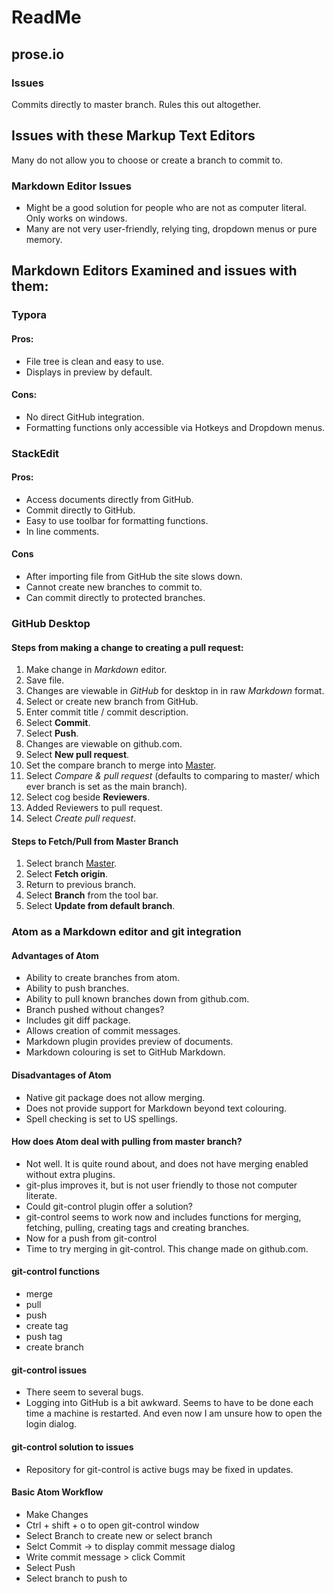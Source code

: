 # ReadMe

## prose.io

### Issues
Commits directly to master branch. Rules this out altogether.

## Issues with these Markup Text Editors

Many do not allow you to choose or create a branch to commit to.

### Markdown Editor Issues

- Might be a good solution for people who are not as computer literal. Only works on windows.
- Many are not very user-friendly, relying ting, dropdown menus or pure memory.

## Markdown Editors Examined and issues with them:

### Typora

#### Pros:

- File tree is clean and easy to use.
- Displays in preview by default.

#### Cons:

- No direct GitHub integration.
- Formatting functions only accessible via Hotkeys and Dropdown menus.

### StackEdit

#### Pros:

- Access documents directly from GitHub.
- Commit directly to GitHub.
- Easy to use toolbar for formatting functions.
- In line comments.

#### Cons

- After importing file from GitHub the site slows down.
- Cannot create new branches to commit to.
- Can commit directly to protected branches.

### GitHub Desktop

#### Steps from making a change to creating a pull request:

1. Make change in *Markdown* editor.
2. Save file.
3. Changes are viewable in *GitHub* for desktop in in raw *Markdown* format.
4. Select or create new branch from GitHub.
5. Enter commit title / commit description.
6. Select **Commit**.
7. Select **Push**.
8. Changes are viewable on github.com.
9. Select **New pull request**.
10. Set the compare branch to merge into <u>Master</u>.
11. Select *Compare &  pull request* (defaults to comparing to master/ which ever branch is set as the main branch).
12. Select cog beside **Reviewers**.
13. Added Reviewers to pull request.
14. Select *Create pull request*.

#### Steps to Fetch/Pull from Master Branch

1. Select branch <u>Master</u>.
2. Select **Fetch origin**.
3. Return to previous branch.
4. Select **Branch** from the tool bar.
5. Select **Update from default branch**.

### Atom as a Markdown editor and git integration

#### Advantages of Atom
- Ability to create branches from atom.
- Ability to push branches.
- Ability to pull known branches down from github.com.
- Branch pushed without changes?
- Includes git diff package.
- Allows creation of commit messages.
- Markdown plugin provides preview of documents.
- Markdown colouring is set to GitHub Markdown.

#### Disadvantages of Atom
- Native git package does not allow merging.
- Does not provide support for Markdown beyond text colouring.
- Spell checking is set to US spellings.

#### How does Atom deal with pulling from master branch?
- Not well. It is quite round about, and does not have merging enabled without extra plugins.
- git-plus improves it, but is not user friendly to those not computer literate.
- Could git-control plugin offer a solution?
- git-control seems to work now and includes functions for merging, fetching, pulling, creating tags and creating branches.
- Now for a push from git-control
- Time to try merging in git-control. This change made on github.com.

#### git-control functions
- merge
- pull
- push
- create tag
- push tag
- create branch

#### git-control issues
- There seem to several bugs.
- Logging into GitHub is a bit awkward. Seems to have to be done each time a machine is restarted. And even now I am unsure how to open the login dialog.

#### git-control solution to issues
- Repository for git-control is active bugs may be fixed in updates.

#### Basic Atom Workflow
- Make Changes
- Ctrl + shift + o to open git-control window
- Select Branch to create new or select branch
- Selct Commit -> to display commit message dialog
- Write commit message > click Commit
- Select Push
- Select branch to push to
